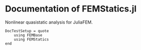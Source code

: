 # Documentation of FEMStatics.jl

Nonlinear quasistatic analysis for JuliaFEM.

```@meta
DocTestSetup = quote
    using FEMBase
    using FEMStatics
end
```
